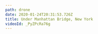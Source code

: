 ```yaml
---
path: drone
date: 2020-01-24T20:31:53.726Z
title: Under Manhattan Bridge, New York
videoId: _PyZPcRa76g
---
```

